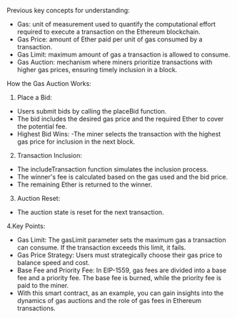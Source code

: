 Previous key concepts for understanding:

- Gas:  unit of measurement used to quantify the computational effort required to execute a transaction on the Ethereum blockchain.
- Gas Price:  amount of Ether paid per unit of gas consumed by a transaction.
- Gas Limit:  maximum amount of gas a transaction is allowed to consume.
- Gas Auction:  mechanism where miners prioritize transactions with higher gas prices, ensuring timely inclusion in a block.

How the Gas Auction Works:

1. Place a Bid:
- Users submit bids by calling the placeBid function.
- The bid includes the desired gas price and the required Ether to cover the potential fee.
- Highest Bid Wins:
   -The miner selects the transaction with the highest gas price for inclusion in the next block.
2. Transaction Inclusion:
- The includeTransaction function simulates the inclusion process.
- The winner's fee is calculated based on the gas used and the bid price.
- The remaining Ether is returned to the winner.
3. Auction Reset:
- The auction state is reset for the next transaction.

4.Key Points:

- Gas Limit: The gasLimit parameter sets the maximum gas a transaction can consume. If the transaction exceeds this limit, it fails.
- Gas Price Strategy: Users must strategically choose their gas price to balance speed and cost.
- Base Fee and Priority Fee: In EIP-1559, gas fees are divided into a base fee and a priority fee. The base fee is burned, while the priority fee is paid to the miner.
- With this smart contract, as an example, you can gain insights into the dynamics of gas auctions and the role of gas fees in Ethereum transactions.
